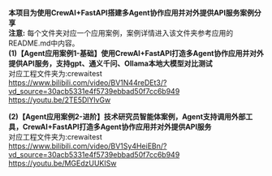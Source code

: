 **本项目为使用CrewAI+FastAPI搭建多Agent协作应用并对外提供API服务案例分享**                           
**注意:** 每个文件夹对应一个应用案例，案例详情进入该文件夹参考应用的README.md中内容。         
**(1)【Agent应用案例1-基础】使用CrewAI+FastAPI打造多Agent协作应用并对外提供API服务，支持gpt、通义千问、Ollama本地大模型对比测试**                                                
对应工程文件夹为:crewaitest           
https://www.bilibili.com/video/BV1N44reDEt3/?vd_source=30acb5331e4f5739ebbad50f7cc6b949             
https://youtu.be/2TE5DlYlvGw    

**(2)【Agent应用案例2-进阶】技术研究员智能体案例，Agent支持调用外部工具，CrewAI+FastAPI打造多Agent协作应用并对外提供API服务**                                                
对应工程文件夹为:crewaitest           
https://www.bilibili.com/video/BV1Sy4HeiEBn/?vd_source=30acb5331e4f5739ebbad50f7cc6b949                                  
https://youtu.be/MGEdzUUKISw                      




